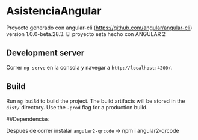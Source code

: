 # AsistenciaAngular

Proyecto generado con angular-cli (https://github.com/angular/angular-cli) version 1.0.0-beta.28.3.
El proyecto esta hecho con ANGULAR 2 

## Development server
Correr `ng serve` en la consola y navegar a `http://localhost:4200/`.



## Build

Run `ng build` to build the project. The build artifacts will be stored in the `dist/` directory. Use the `-prod` flag for a production build.

##Dependencias

Despues de correr instalar `angular2-qrcode` -> npm i angular2-qrcode 